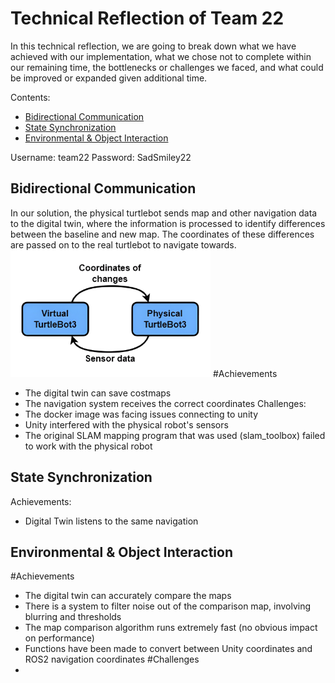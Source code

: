 # Technical Reflection of Team 22
In this technical reflection, we are going to break down what we have achieved with our implementation, what we chose not to complete within our remaining time, the bottlenecks or challenges we faced, and what could be improved or expanded given additional time.

Contents:
- [Bidirectional Communication](#bidirectional-communication)
- [State Synchronization](#state-synchronization)
- [Environmental & Object Interaction](#environmental--object-interaction)

Username: team22
Password: SadSmiley22

## Bidirectional Communication
In our solution, the physical turtlebot sends map and other navigation data to the digital twin, where the information is 
processed to identify differences between the baseline and new map. The coordinates of these differences are passed on to the real turtlebot to navigate towards.
<img src="simplified bidirectional comm outlined.png" width="320" height="203" />
#Achievements
- The digital twin can save costmaps
- The navigation system receives the correct coordinates
Challenges:
- The docker image was facing issues connecting to unity
- Unity interfered with the physical robot's sensors
- The original SLAM mapping program that was used (slam_toolbox) failed to work with the physical robot 

## State Synchronization
Achievements:
- Digital Twin listens to the same navigation

## Environmental & Object Interaction
#Achievements
- The digital twin can accurately compare the maps
- There is a system to filter noise out of the comparison map, involving blurring and thresholds
- The map comparison algorithm runs extremely fast (no obvious impact on performance)
- Functions have been made to convert between Unity coordinates and ROS2 navigation coordinates
#Challenges
- 
